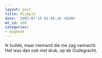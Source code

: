 ```yaml
---
layout: post
title: Rijmpje
date: '2003-07-15 01:46:16 +0200'
mt_id: 496
categories:
- dagboek
---
```

Ik huilde, maar niemand die me zag vannacht.<br />Het was dan ook niet druk, op de Oudegracht.

